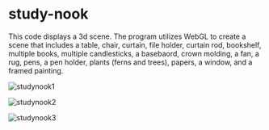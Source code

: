 # study-nook
This code displays a 3d scene.
The program utilizes WebGL to create a scene that includes a table, chair, curtain, file holder, curtain rod, bookshelf, multiple books, multiple candlesticks, a basebaord, crown molding, a fan, a rug, pens, a pen holder, plants (ferns and trees), papers, a window, and a framed painting.

![studynook1](https://github.com/redohrm/Study-Nook/assets/149263840/d200fe9f-3e33-4ca0-b4cf-0d6d130930f3)

![studynook2](https://github.com/redohrm/Study-Nook/assets/149263840/43ba89da-9436-4a36-8083-8fff9657b1e5)

![studynook3](https://github.com/redohrm/Study-Nook/assets/149263840/187f476f-1882-4f02-9c92-8499a45dae8e)
